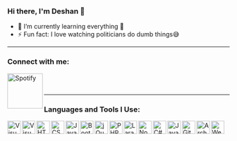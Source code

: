 ### Hi there, I'm Deshan 👋

- 🌱 I’m currently learning everything 🤣
- ⚡ Fun fact: I love watching politicians do dumb things😅
<hr>

### Connect with me:
<a href="https://open.spotify.com/user/31f2cubswonyx2rdyqwmhji5acbu?si=81ade8b717324338" target="_blank">
    <img align="left" alt="Spotify" width="80px" src="https://github.com/Deshan-Samarathunga/README-ICONS/blob/main/spotify%20transparent.gif"/>
</a>
<br />
<br />
<hr>

### Languages and Tools I Use:
<a href="#" style="pointer-events: none">
<img align="left" alt="Visual Studio Code" width="30px" src="https://github.com/Deshan-Samarathunga/README-ICONS/blob/main/visual%20studio%20code.png" />
<img align="left" alt="Visual Studio" width="30px" src="https://github.com/Deshan-Samarathunga/README-ICONS/blob/main/visual%20studio.png" />
<img align="left" alt="HTML5" width="30px" src="https://github.com/Deshan-Samarathunga/README-ICONS/blob/main/html.png" />
<img align="left" alt="CSS3" width="30px" src="https://github.com/Deshan-Samarathunga/README-ICONS/blob/main/css.png" />
<img align="left" alt="JavaScript" width="30px" src="https://github.com/Deshan-Samarathunga/README-ICONS/blob/main/javascript.png" />
<img align="left" alt="Bootstrap" width="30px" src="https://github.com/Deshan-Samarathunga/README-ICONS/blob/main/bootstrap.png" />
<img align="left" alt="jQuery" width="30px" src="https://github.com/Deshan-Samarathunga/README-ICONS/blob/main/jQuery.png" />
<img align="left" alt="PHP" width="30px" src="https://github.com/Deshan-Samarathunga/README-ICONS/blob/main/PHP.png" />
<img align="left" alt="Laravel" width="30px" src="https://github.com/Deshan-Samarathunga/README-ICONS/blob/main/laravel.png" />
<img align="left" alt="Node.js" width="30px" src="https://github.com/Deshan-Samarathunga/README-ICONS/blob/main/node%20js.png" />
<img align="left" alt="C#" width="30px" src="https://github.com/Deshan-Samarathunga/README-ICONS/blob/main/C%23.png" />
<img align="left" alt="Java" width="30px" src="https://github.com/Deshan-Samarathunga/README-ICONS/blob/main/java.png" />
<img align="left" alt="GitHub" width="30px" src="https://github.com/Deshan-Samarathunga/README-ICONS/blob/main/github.png" />
<img align="left" alt="Arch Linux" width="30px" src="https://github.com/Deshan-Samarathunga/README-ICONS/blob/main/Arch%20Linux.gif" />
<img align="left" alt="Webstorm" alt="Arch Linux" width="30px" src="https://github.com/Deshan-Samarathunga/README-ICONS/blob/main/Arch%20Linux.gif"/>
</a>